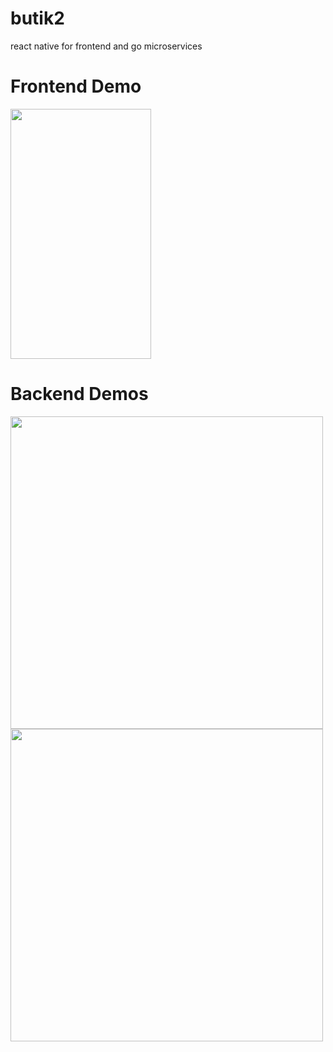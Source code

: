 # butik2
react native for frontend and go microservices

# Frontend Demo
<img src="https://user-images.githubusercontent.com/36856709/140675766-352b94c2-75d7-42d8-ad1b-af79b68fad3c.png" width="225" height="400" />

# Backend Demos
<img src="https://user-images.githubusercontent.com/36856709/142724959-8d47119e-58cd-47e2-a169-7c24bb078ac8.png" width="500" height="500" />

<img src="https://user-images.githubusercontent.com/36856709/142724787-7bca0fa4-390c-4385-965c-93371bdfef7c.png" width="500" height="500" />

